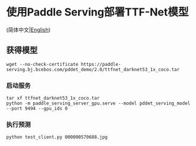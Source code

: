 # 使用Paddle Serving部署TTF-Net模型

(简体中文|[English](./README.md))

## 获得模型
```
wget --no-check-certificate https://paddle-serving.bj.bcebos.com/pddet_demo/2.0/ttfnet_darknet53_1x_coco.tar
```


### 启动服务
```
tar xf ttfnet_darknet53_1x_coco.tar
python -m paddle_serving_server_gpu.serve --model pddet_serving_model --port 9494 --gpu_ids 0
```

### 执行预测
```
python test_client.py 000000570688.jpg
```

